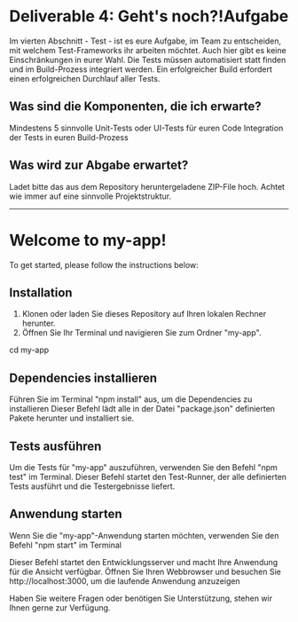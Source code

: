 # Deliverable 4: Geht's noch?!Aufgabe

Im vierten Abschnitt - Test - ist es eure Aufgabe, im Team zu entscheiden, mit welchem Test-Frameworks ihr arbeiten möchtet. Auch hier gibt es keine Einschränkungen in eurer Wahl. Die Tests müssen automatisiert statt finden und im Build-Prozess integriert werden. Ein erfolgreicher Build erfordert einen erfolgreichen Durchlauf aller Tests. 

## Was sind die Komponenten, die ich erwarte? ##

Mindestens 5 sinnvolle Unit-Tests oder UI-Tests für euren Code
Integration der Tests in euren Build-Prozess

## Was wird zur Abgabe erwartet? ##

Ladet bitte das aus dem Repository heruntergeladene ZIP-File hoch. Achtet wie immer auf eine sinnvolle Projektstruktur.

---

# Welcome to my-app!

To get started, please follow the instructions below:

## Installation

1. Klonen oder laden Sie dieses Repository auf Ihren lokalen Rechner herunter.
2. Öffnen Sie Ihr Terminal und navigieren Sie zum Ordner "my-app".

cd my-app

## Dependencies installieren

Führen Sie im Terminal "npm install" aus, um die Dependencies zu installieren
Dieser Befehl lädt alle in der Datei "package.json" definierten Pakete herunter und installiert sie.

## Tests ausführen

Um die Tests für "my-app" auszuführen, verwenden Sie den Befehl "npm test" im Terminal.
Dieser Befehl startet den Test-Runner, der alle definierten Tests ausführt und die Testergebnisse liefert.

## Anwendung starten

Wenn Sie die "my-app"-Anwendung starten möchten, verwenden Sie den Befehl "npm start" im Terminal

Dieser Befehl startet den Entwicklungsserver und macht Ihre Anwendung für die Ansicht verfügbar.
Öffnen Sie Ihren Webbrowser und besuchen Sie http://localhost:3000, um die laufende Anwendung anzuzeigen

Haben Sie weitere Fragen oder benötigen Sie Unterstützung, stehen wir Ihnen gerne zur Verfügung.
